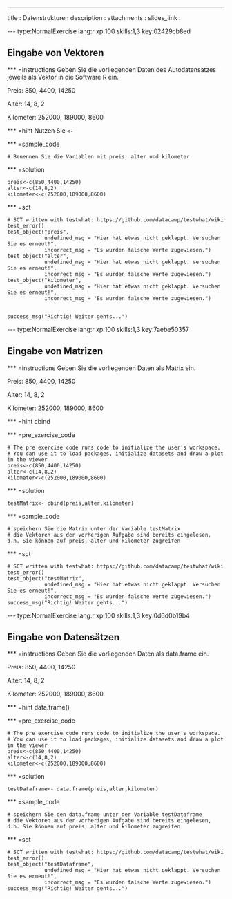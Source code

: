---
title       : Datenstrukturen
description : 
attachments :
  slides_link : 

--- type:NormalExercise lang:r xp:100 skills:1,3 key:02429cb8ed
## Eingabe von Vektoren



*** =instructions
Geben Sie die vorliegenden Daten des Autodatensatzes jeweils als Vektor in die Software R ein.

Preis: 850, 4400, 14250 

Alter: 14, 8, 2

Kilometer: 252000, 189000, 8600


*** =hint
Nutzen Sie `<-`


*** =sample_code
```{r}
# Benennen Sie die Variablen mit preis, alter und kilometer

```

*** =solution
```{r}
preis<-c(850,4400,14250)
alter<-c(14,8,2)
kilometer<-c(252000,189000,8600)
```

*** =sct
```{r}
# SCT written with testwhat: https://github.com/datacamp/testwhat/wiki
test_error()
test_object("preis",
            undefined_msg = "Hier hat etwas nicht geklappt. Versuchen Sie es erneut!",
            incorrect_msg = "Es wurden falsche Werte zugewiesen.")
test_object("alter",
            undefined_msg = "Hier hat etwas nicht geklappt. Versuchen Sie es erneut!",
            incorrect_msg = "Es wurden falsche Werte zugewiesen.")
test_object("kilometer",
            undefined_msg = "Hier hat etwas nicht geklappt. Versuchen Sie es erneut!",
            incorrect_msg = "Es wurden falsche Werte zugewiesen.")
            

success_msg("Richtig! Weiter gehts...")
```

--- type:NormalExercise lang:r xp:100 skills:1,3 key:7aebe50357
## Eingabe von Matrizen




*** =instructions
Geben Sie die vorliegenden Daten als Matrix ein.

Preis: 850, 4400, 14250 

Alter: 14, 8, 2

Kilometer: 252000, 189000, 8600


*** =hint
cbind 

*** =pre_exercise_code
```{r}
# The pre exercise code runs code to initialize the user's workspace.
# You can use it to load packages, initialize datasets and draw a plot in the viewer
preis<-c(850,4400,14250)
alter<-c(14,8,2)
kilometer<-c(252000,189000,8600)
```

*** =solution
```{r}
testMatrix<- cbind(preis,alter,kilometer)
```

*** =sample_code
```{r}
# speichern Sie die Matrix unter der Variable testMatrix
# die Vektoren aus der vorherigen Aufgabe sind bereits eingelesen, d.h. Sie können auf preis, alter und kilometer zugreifen
```

*** =sct
```{r}
# SCT written with testwhat: https://github.com/datacamp/testwhat/wiki
test_error()
test_object("testMatrix",
            undefined_msg = "Hier hat etwas nicht geklappt. Versuchen Sie es erneut!",
            incorrect_msg = "Es wurden falsche Werte zugewiesen.")
success_msg("Richtig! Weiter gehts...")
```



--- type:NormalExercise lang:r xp:100 skills:1,3 key:0d6d0b19b4
## Eingabe von Datensätzen


*** =instructions
Geben Sie die vorliegenden Daten als data.frame ein.

Preis: 850, 4400, 14250 

Alter: 14, 8, 2

Kilometer: 252000, 189000, 8600



*** =hint
data.frame()

*** =pre_exercise_code
```{r}
# The pre exercise code runs code to initialize the user's workspace.
# You can use it to load packages, initialize datasets and draw a plot in the viewer
preis<-c(850,4400,14250)
alter<-c(14,8,2)
kilometer<-c(252000,189000,8600)
```

*** =solution
```{r}
testDataframe<- data.frame(preis,alter,kilometer)
```


*** =sample_code
```{r}
# speichern Sie den data.frame unter der Variable testDataframe
# die Vektoren aus der vorherigen Aufgabe sind bereits eingelesen, d.h. Sie können auf preis, alter und kilometer zugreifen
```

*** =sct
```{r}
# SCT written with testwhat: https://github.com/datacamp/testwhat/wiki
test_error()
test_object("testDataframe",
            undefined_msg = "Hier hat etwas nicht geklappt. Versuchen Sie es erneut!",
            incorrect_msg = "Es wurden falsche Werte zugewiesen.")
success_msg("Richtig! Weiter gehts...")
```


